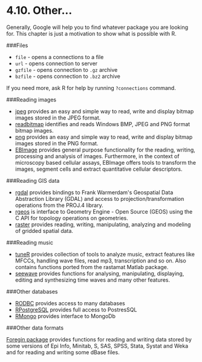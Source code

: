 # 4.10. Other...

Generally, Google will help you to find whatever package you are looking for. This chapter is just a motivation to show what is possible with R.

###Files

* `file` - opens a connections to a file
* `url` - opens connection to server
* `gzfile` - opens connection to `.gz` archive
* `bzfile` - opens connection to `.bz2` archive

If you need more, ask R for help by running `?connections` command.

###Reading images

* [jpeg](http://cran.r-project.org/web/packages/jpeg/index.html) provides an easy and simple way to read, write and display bitmap images stored in the JPEG format.
* [readbitmap](http://cran.r-project.org/web/packages/readbitmap/index.html) identifies and reads Windows BMP, JPEG and PNG format bitmap images.
* [png](http://cran.r-project.org/web/packages/png/index.html) provides an easy and simple way to read, write and display bitmap images stored in the PNG format.
* [EBImage](http://www.bioconductor.org/packages/release/bioc/html/EBImage.html) provides general purpose functionality for the reading, writing, processing and analysis of images. Furthermore, in the context of microscopy based cellular assays, EBImage offers tools to transform the images, segment cells and extract quantitative cellular descriptors.

###Reading GIS data

* [rgdal](http://cran.r-project.org/web/packages/rgdal/index.html) provides bindings to Frank Warmerdam's Geospatial Data Abstraction Library (GDAL) and access to projection/transformation operations from the PROJ.4 library.
* [rgeos](http://cran.r-project.org/web/packages/rgeos/index.html) is interface to Geometry Engine - Open Source (GEOS) using the C API for topology operations on geometries.
* [raster](http://cran.r-project.org/web/packages/raster/index.html) provides reading, writing, manipulating, analyzing and modeling of gridded spatial data.

###Reading music

* [tuneR](http://cran.r-project.org/web/packages/tuneR/index.html) provides collection of tools to analyze music, extract features like MFCCs, handling wave files, read mp3, transcription and so on. Also contains functions ported from the rastamat Matlab package.
* [seewave](http://cran.r-project.org/web/packages/seewave/index.html) provides functions for analysing, manipulating, displaying, editing and synthesizing time waves and many other features.

###Other databases

* [RODBC](http://cran.r-project.org/web/packages/RODBC/index.html) provides access to many databases
* [RPostgreSQL](http://cran.r-project.org/web/packages/RPostgreSQL/index.html) provides full access to PostresSQL
* [RMongo](http://cran.r-project.org/web/packages/RMongo/index.html) provides interface to MongoDb

###Other data formats

[Foregin package](http://cran.r-project.org/web/packages/foreign/index.html) provides functions for reading and writing data stored by some versions of Epi Info, Minitab, S, SAS, SPSS, Stata, Systat and Weka and for reading and writing some dBase files.
